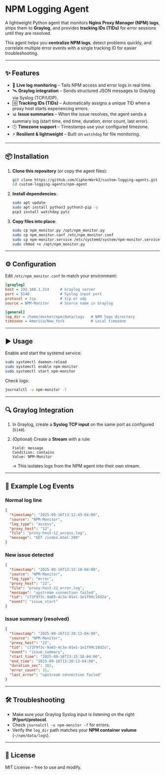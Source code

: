 # NPM Logging Agent

A lightweight Python agent that monitors **Nginx Proxy Manager (NPM) logs**, ships them to **Graylog**, and provides **tracking IDs (TIDs)** for error sessions until they are resolved.  

This agent helps you **centralize NPM logs**, detect problems quickly, and correlate multiple error events with a single tracking ID for easier troubleshooting.

---

## ✨ Features

- 📡 **Live log monitoring** – Tails NPM access and error logs in real time.  
- 🛰 **Graylog integration** – Sends structured JSON messages to Graylog via Syslog (TCP/UDP).  
- 🆔 **Tracking IDs (TIDs)** – Automatically assigns a unique TID when a proxy host starts experiencing errors.  
- 📊 **Issue summaries** – When the issue resolves, the agent sends a summary log (start time, end time, duration, error count, last error).  
- 🕒 **Timezone support** – Timestamps use your configured timezone.  
- ⚡ **Resilient & lightweight** – Built on `watchdog` for file monitoring.  

---

## 📦 Installation

1. **Clone this repository** (or copy the agent files):  

   ```bash
   git clone https://github.com/CipherWorkZ/custom-logging-agents.git
   cd custom-logging-agents/npm-agent
   ```

2. **Install dependencies**:  

   ```bash
   sudo apt update
   sudo apt install python3 python3-pip -y
   pip3 install watchdog pytz
   ```

3. **Copy files into place**:  

   ```bash
   sudo cp npm_monitor.py /opt/npm_monitor.py
   sudo cp npm_monitor.conf /etc/npm_monitor.conf
   sudo cp npm-monitor.service /etc/systemd/system/npm-monitor.service
   sudo chmod +x /opt/npm_monitor.py
   ```

---

## ⚙️ Configuration

Edit `/etc/npm_monitor.conf` to match your environment:

```ini
[graylog]
host = 192.168.1.214     # Graylog server
port = 5140              # Syslog input port
protocol = tcp           # tcp or udp
source = NPM-Monitor     # Source name in Graylog

[general]
log_dir = /home/docker/npm/data/logs   # NPM logs directory
timezone = America/New_York            # Local timezone
```

---

## ▶️ Usage

Enable and start the systemd service:

```bash
sudo systemctl daemon-reload
sudo systemctl enable npm-monitor
sudo systemctl start npm-monitor
```

Check logs:

```bash
journalctl -u npm-monitor -f
```

---

## 🔍 Graylog Integration

1. In Graylog, create a **Syslog TCP input** on the same port as configured (`5140`).  
2. (Optional) Create a **Stream** with a rule:  

   ```
   Field: message
   Condition: contains
   Value: NPM-Monitor
   ```

   → This isolates logs from the NPM agent into their own stream.

---

## 📜 Example Log Events

### Normal log line
```json
{
  "timestamp": "2025-09-16T13:12:45-04:00",
  "source": "NPM-Monitor",
  "log_type": "access",
  "proxy_host": "12",
  "file": "proxy-host-12_access.log",
  "message": "GET /index.html 200"
}
```

### New issue detected
```json
{
  "timestamp": "2025-09-16T13:15:10-04:00",
  "source": "NPM-Monitor",
  "log_type": "error",
  "proxy_host": "22",
  "file": "proxy-host-22_error.log",
  "message": "upstream connection failed",
  "tid": "c73f9f3c-9a65-4c3a-81e1-1e1f99c18d2a",
  "event": "issue_start"
}
```

### Issue summary (resolved)
```json
{
  "timestamp": "2025-09-16T13:20:12-04:00",
  "source": "NPM-Monitor",
  "proxy_host": "22",
  "tid": "c73f9f3c-9a65-4c3a-81e1-1e1f99c18d2a",
  "event": "issue_summary",
  "start_time": "2025-09-16T13:15:10-04:00",
  "end_time": "2025-09-16T13:20:12-04:00",
  "duration_sec": 302,
  "error_count": 15,
  "last_error": "upstream connection failed"
}
```

---

## 🛠 Troubleshooting

- Make sure your Graylog Syslog input is listening on the right **IP/port/protocol**.  
- Check `journalctl -u npm-monitor -f` for errors.  
- Verify the `log_dir` path matches your **NPM container volume** (`~/npm/data/logs`).  

---

## 📜 License

MIT License – free to use and modify.  
